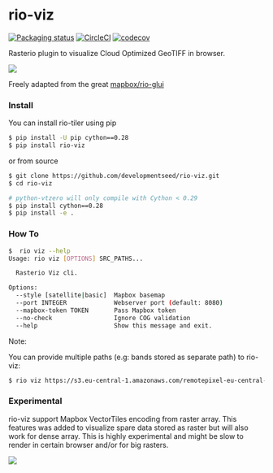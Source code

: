 # rio-viz

[![Packaging status](https://badge.fury.io/py/rio-viz.svg)](https://badge.fury.io/py/rio-viz)
[![CircleCI](https://circleci.com/gh/developmentseed/rio-viz.svg?style=svg)](https://circleci.com/gh/developmentseed/rio-viz)
[![codecov](https://codecov.io/gh/developmentseed/rio-viz/branch/master/graph/badge.svg)](https://codecov.io/gh/developmentseed/rio-viz)

Rasterio plugin to visualize Cloud Optimized GeoTIFF in browser.

![](https://user-images.githubusercontent.com/10407788/60689165-78be7780-9e88-11e9-84b9-9a3602156ef2.jpg)


Freely adapted from the great [mapbox/rio-glui](https://github.com/mapbox/rio-glui)

### Install

You can install rio-tiler using pip

```bash 
$ pip install -U pip cython==0.28
$ pip install rio-viz
```

or from source

```bash
$ git clone https://github.com/developmentseed/rio-viz.git
$ cd rio-viz

# python-vtzero will only compile with Cython < 0.29
$ pip install cython==0.28
$ pip install -e .
```

### How To

```bash 
$  rio viz --help
Usage: rio viz [OPTIONS] SRC_PATHS...

  Rasterio Viz cli.

Options:
  --style [satellite|basic]  Mapbox basemap
  --port INTEGER             Webserver port (default: 8080)
  --mapbox-token TOKEN       Pass Mapbox token
  --no-check                 Ignore COG validation
  --help                     Show this message and exit.
```

Note: 

You can provide multiple paths (e.g: bands stored as separate path) to rio-viz:

```bash
$ rio viz https://s3.eu-central-1.amazonaws.com/remotepixel-eu-central-1/sentinel-s2-l1c/tiles/18/T/XR/2019/4/21/0/B0{4,3,2}.tif
```

### Experimental 

rio-viz support Mapbox VectorTiles encoding from raster array. This features was added to visualize spare data stored as raster but will also work for dense array. This is highly experimental and might be slow to render in certain browser and/or for big rasters.

![](https://user-images.githubusercontent.com/10407788/56853984-4713b800-68fd-11e9-86a2-efbb041daeb0.gif)
